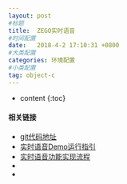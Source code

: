 ```yaml
---
layout: post
#标题
title:  ZEGO实时语音
#时间配置
date:   2018-4-2 17:10:31 +0800
#大类配置
categories: 环境配置
#小类配置
tag: object-c
---
```

 
* content
{:toc}

 
#### 相关链接

* <a href="https://github.com/zegodev/ZegoAudioLiveRtp" target="_blank">git代码地址</a><br>
* <a href="https://www.zego.im/html/document/#Application_Scenes/Instant_Audio/Demo_Running_Guide:ios" target="_blank">实时语音Demo运行指引</a><br>
* <a href="https://www.zego.im/html/document/#Application_Scenes/Instant_Audio/Feature_Process:ios" target="_blank">实时语音功能实现流程</a><br>
* <a href="" target="_blank"> </a><br>
* <a href="" target="_blank"> </a><br>